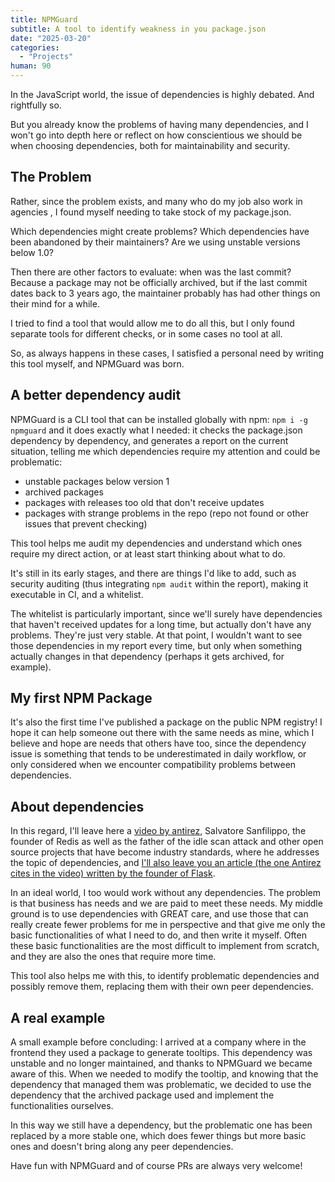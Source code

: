 ```yaml
---
title: NPMGuard
subtitle: A tool to identify weakness in you package.json
date: "2025-03-20"
categories:
  - "Projects"
human: 90
---
```


<script lang="ts">
  import ImagePost from "$lib/components/ImagePost.svelte"
  import Gallery from "$lib/components/Gallery.svelte"
  import Sidenote from "$lib/components/Sidenote.svelte"

  const imagesPath = "blog/npmguard"
</script>

In the JavaScript world, the issue of dependencies is highly debated. And rightfully so.

<ImagePost file="{imagesPath}/node_module_meme.webp" alt="meme: the heaviest object in the universe is the node_module folder" credits="Reddit r/ProgrammerHumor" />

But you already know the problems of having many dependencies, and I won't go into depth here or reflect on how conscientious we should be when choosing dependencies, both for maintainability and security.

## The Problem

Rather, since the problem exists, and many who do my job also work in agencies <Sidenote text="so they encounter many node or frontend projects that always bring along an uncontrolled mountain of dependencies"/>, I found myself needing to take stock of my package.json.

Which dependencies might create problems? Which dependencies have been abandoned by their maintainers? Are we using unstable versions below 1.0?

Then there are other factors to evaluate: when was the last commit? Because a package may not be officially archived, but if the last commit dates back to 3 years ago, the maintainer probably has had other things on their mind for a while.

I tried to find a tool that would allow me to do all this, but I only found separate tools for different checks, or in some cases no tool at all.

So, as always happens in these cases, I satisfied a personal need by writing this tool myself, and NPMGuard was born.

## A better dependency audit

NPMGuard is a CLI tool that can be installed globally with npm: `npm i -g npmguard` and it does exactly what I needed: it checks the package.json dependency by dependency, and generates a report on the current situation, telling me which dependencies require my attention and could be problematic:
- unstable packages below version 1
- archived packages
- packages with releases too old that don't receive updates
- packages with strange problems in the repo (repo not found or other issues that prevent checking)

This tool helps me audit my dependencies and understand which ones require my direct action, or at least start thinking about what to do.

It's still in its early stages, and there are things I'd like to add, such as security auditing (thus integrating `npm audit` within the report), making it executable in CI, and a whitelist.

The whitelist is particularly important, since we'll surely have dependencies that haven't received updates for a long time, but actually don't have any problems. They're just very stable. At that point, I wouldn't want to see those dependencies in my report every time, but only when something actually changes in that dependency (perhaps it gets archived, for example).

## My first NPM Package

It's also the first time I've published a package on the public NPM registry! I hope it can help someone out there with the same needs as mine, which I believe and hope are needs that others have too, since the dependency issue is something that tends to be underestimated in daily workflow, or only considered when we encounter compatibility problems between dependencies.

## About dependencies

In this regard, I'll leave here a [video by antirez](https://youtu.be/qcppDX4V1RM?si=CdcShDKSQKLLX4CA), Salvatore Sanfilippo, the founder of Redis as well as the father of the idle scan attack and other open source projects that have become industry standards, where he addresses the topic of dependencies, and [I'll also leave you an article (the one Antirez cites in the video) written by the founder of Flask](https://lucumr.pocoo.org/2025/1/24/build-it-yourself/).

In an ideal world, I too would work without any dependencies. The problem is that business has needs and we are paid to meet these needs. My middle ground is to use dependencies with GREAT care, and use those that can really create fewer problems for me in perspective and that give me only the basic functionalities of what I need to do, and then write it myself. Often these basic functionalities are the most difficult to implement from scratch, and they are also the ones that require more time.

This tool also helps me with this, to identify problematic dependencies and possibly remove them, replacing them with their own peer dependencies.

## A real example

A small example before concluding: I arrived at a company where in the frontend they used a package to generate tooltips. This dependency was unstable and no longer maintained, and thanks to NPMGuard we became aware of this. When we needed to modify the tooltip, and knowing that the dependency that managed them was problematic, we decided to use the dependency that the archived package used and implement the functionalities ourselves.

In this way we still have a dependency, but the problematic one has been replaced by a more stable one, which does fewer things but more basic ones and doesn't bring along any peer dependencies.

Have fun with NPMGuard and of course PRs are always very welcome!
